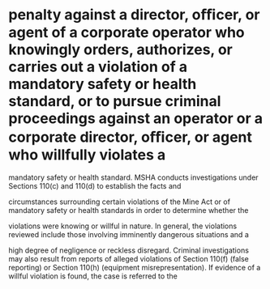 # penalty against a director, oﬃcer, or agent of a corporate operator who knowingly orders, authorizes, or carries out a violation of a mandatory safety or health standard, or to pursue criminal proceedings against an operator or a corporate director, oﬃcer, or agent who willfully violates a

mandatory safety or health standard. MSHA conducts investigations under Sections 110(c) and 110(d) to establish the facts and

circumstances surrounding certain violations of the Mine Act or of mandatory safety or health standards in order to determine whether the

violations were knowing or willful in nature. In general, the violations reviewed include those involving imminently dangerous situations and a

high degree of negligence or reckless disregard. Criminal investigations may also result from reports of alleged violations of Section 110(f) (false reporting) or Section 110(h) (equipment misrepresentation). If evidence of a willful violation is found, the case is referred to the